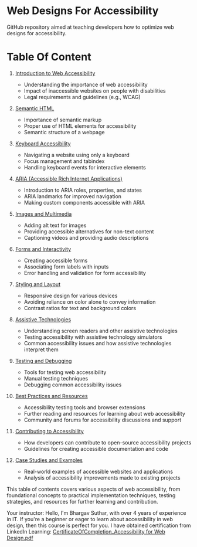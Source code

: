 # Web Designs For Accessibility

GitHub repository aimed at teaching developers how to optimize web designs for accessibility.

# Table Of Content

1. [Introduction to Web Accessibility](Introduction.md)
   - Understanding the importance of web accessibility
   - Impact of inaccessible websites on people with disabilities
   - Legal requirements and guidelines (e.g., WCAG)

2. [Semantic HTML](Semantic-html.md)
   - Importance of semantic markup
   - Proper use of HTML elements for accessibility
   - Semantic structure of a webpage

3. [Keyboard Accessibility](Keyboard-Accessibility.md)
   - Navigating a website using only a keyboard
   - Focus management and tabindex
   - Handling keyboard events for interactive elements

4. [ARIA (Accessible Rich Internet Applications)](ARIA.md)
   - Introduction to ARIA roles, properties, and states
   - ARIA landmarks for improved navigation
   - Making custom components accessible with ARIA

5. [Images and Multimedia](Images-and-Multimedia.md)
   - Adding alt text for images
   - Providing accessible alternatives for non-text content
   - Captioning videos and providing audio descriptions

6. [Forms and Interactivity](Forms-and-Interactivity.md)
   - Creating accessible forms
   - Associating form labels with inputs
   - Error handling and validation for form accessibility

7. [Styling and Layout](Styling-and-Layout-accessibility.md)
   - Responsive design for various devices
   - Avoiding reliance on color alone to convey information
   - Contrast ratios for text and background colors

8. [Assistive Technologies](Keyboard-Accessibility.md)
   - Understanding screen readers and other assistive technologies
   - Testing accessibility with assistive technology simulators
   - Common accessibility issues and how assistive technologies interpret them

9. [Testing and Debugging](Testing-and-Debugging.md)
   - Tools for testing web accessibility
   - Manual testing techniques
   - Debugging common accessibility issues

10. [Best Practices and Resources](Best-Practices-and-Resources.md)
    - Accessibility testing tools and browser extensions
    - Further reading and resources for learning about web accessibility
    - Community and forums for accessibility discussions and support

11. [Contributing to Accessibility](Contributing-to-Accessibility.md)
    - How developers can contribute to open-source accessibility projects
    - Guidelines for creating accessible documentation and code

12. [Case Studies and Examples](Case-Studies-and-Examples.md)
    - Real-world examples of accessible websites and applications
    - Analysis of accessibility improvements made to existing projects

This table of contents covers various aspects of web accessibility, from foundational concepts to practical implementation techniques, testing strategies, and resources for further learning and contribution.

Your instructor: Hello, I'm Bhargav Suthar, with over 4 years of experience in IT. If you're a beginner or eager to learn about accessibility in web design, then this course is perfect for you. I have obtained certification from LinkedIn Learning: [CertificateOfCompletion_Accessibility for Web Design.pdf](CertificateOfCompletion_Accessibility_for_Web_Design.pdf)

